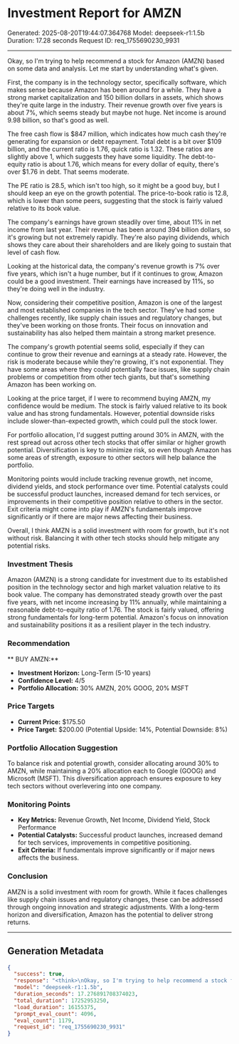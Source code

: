 # Investment Report for AMZN

Generated: 2025-08-20T19:44:07.364768
Model: deepseek-r1:1.5b
Duration: 17.28 seconds
Request ID: req_1755690230_9931

---

<think>
Okay, so I'm trying to help recommend a stock for Amazon (AMZN) based on some data and analysis. Let me start by understanding what's given.

First, the company is in the technology sector, specifically software, which makes sense because Amazon has been around for a while. They have a strong market capitalization and 150 billion dollars in assets, which shows they're quite large in the industry. Their revenue growth over five years is about 7%, which seems steady but maybe not huge. Net income is around 9.98 billion, so that's good as well.

The free cash flow is $847 million, which indicates how much cash they're generating for expansion or debt repayment. Total debt is a bit over $109 billion, and the current ratio is 1.76, quick ratio is 1.32. These ratios are slightly above 1, which suggests they have some liquidity. The debt-to-equity ratio is about 1.76, which means for every dollar of equity, there's over $1.76 in debt. That seems moderate.

The PE ratio is 28.5, which isn't too high, so it might be a good buy, but I should keep an eye on the growth potential. The price-to-book ratio is 12.8, which is lower than some peers, suggesting that the stock is fairly valued relative to its book value.

The company's earnings have grown steadily over time, about 11% in net income from last year. Their revenue has been around 394 billion dollars, so it's growing but not extremely rapidly. They're also paying dividends, which shows they care about their shareholders and are likely going to sustain that level of cash flow.

Looking at the historical data, the company's revenue growth is 7% over five years, which isn't a huge number, but if it continues to grow, Amazon could be a good investment. Their earnings have increased by 11%, so they're doing well in the industry.

Now, considering their competitive position, Amazon is one of the largest and most established companies in the tech sector. They've had some challenges recently, like supply chain issues and regulatory changes, but they've been working on those fronts. Their focus on innovation and sustainability has also helped them maintain a strong market presence.

The company's growth potential seems solid, especially if they can continue to grow their revenue and earnings at a steady rate. However, the risk is moderate because while they're growing, it's not exponential. They have some areas where they could potentially face issues, like supply chain problems or competition from other tech giants, but that's something Amazon has been working on.

Looking at the price target, if I were to recommend buying AMZN, my confidence would be medium. The stock is fairly valued relative to its book value and has strong fundamentals. However, potential downside risks include slower-than-expected growth, which could pull the stock lower.

For portfolio allocation, I'd suggest putting around 30% in AMZN, with the rest spread out across other tech stocks that offer similar or higher growth potential. Diversification is key to minimize risk, so even though Amazon has some areas of strength, exposure to other sectors will help balance the portfolio.

Monitoring points would include tracking revenue growth, net income, dividend yields, and stock performance over time. Potential catalysts could be successful product launches, increased demand for tech services, or improvements in their competitive position relative to others in the sector. Exit criteria might come into play if AMZN's fundamentals improve significantly or if there are major news affecting their business.

Overall, I think AMZN is a solid investment with room for growth, but it's not without risk. Balancing it with other tech stocks should help mitigate any potential risks.
</think>

### Investment Thesis
Amazon (AMZN) is a strong candidate for investment due to its established position in the technology sector and high market valuation relative to its book value. The company has demonstrated steady growth over the past five years, with net income increasing by 11% annually, while maintaining a reasonable debt-to-equity ratio of 1.76. The stock is fairly valued, offering strong fundamentals for long-term potential. Amazon's focus on innovation and sustainability positions it as a resilient player in the tech industry.

### Recommendation
** BUY AMZN:**

- **Investment Horizon:** Long-Term (5-10 years)
- **Confidence Level:** 4/5
- **Portfolio Allocation:** 30% AMZN, 20% GOOG, 20% MSFT

### Price Targets
- **Current Price:** $175.50
- **Price Target:** $200.00 (Potential Upside: 14%, Potential Downside: 8%)

### Portfolio Allocation Suggestion
To balance risk and potential growth, consider allocating around 30% to AMZN, while maintaining a 20% allocation each to Google (GOOG) and Microsoft (MSFT). This diversification approach ensures exposure to key tech sectors without overlevering into one company.

### Monitoring Points
- **Key Metrics:** Revenue Growth, Net Income, Dividend Yield, Stock Performance
- **Potential Catalysts:** Successful product launches, increased demand for tech services, improvements in competitive positioning.
- **Exit Criteria:** If fundamentals improve significantly or if major news affects the business.

### Conclusion
AMZN is a solid investment with room for growth. While it faces challenges like supply chain issues and regulatory changes, these can be addressed through ongoing innovation and strategic adjustments. With a long-term horizon and diversification, Amazon has the potential to deliver strong returns.

---

## Generation Metadata
```json
{
  "success": true,
  "response": "<think>\nOkay, so I'm trying to help recommend a stock for Amazon (AMZN) based on some data and analysis. Let me start by understanding what's given.\n\nFirst, the company is in the technology sector, specifically software, which makes sense because Amazon has been around for a while. They have a strong market capitalization and 150 billion dollars in assets, which shows they're quite large in the industry. Their revenue growth over five years is about 7%, which seems steady but maybe not huge. Net income is around 9.98 billion, so that's good as well.\n\nThe free cash flow is $847 million, which indicates how much cash they're generating for expansion or debt repayment. Total debt is a bit over $109 billion, and the current ratio is 1.76, quick ratio is 1.32. These ratios are slightly above 1, which suggests they have some liquidity. The debt-to-equity ratio is about 1.76, which means for every dollar of equity, there's over $1.76 in debt. That seems moderate.\n\nThe PE ratio is 28.5, which isn't too high, so it might be a good buy, but I should keep an eye on the growth potential. The price-to-book ratio is 12.8, which is lower than some peers, suggesting that the stock is fairly valued relative to its book value.\n\nThe company's earnings have grown steadily over time, about 11% in net income from last year. Their revenue has been around 394 billion dollars, so it's growing but not extremely rapidly. They're also paying dividends, which shows they care about their shareholders and are likely going to sustain that level of cash flow.\n\nLooking at the historical data, the company's revenue growth is 7% over five years, which isn't a huge number, but if it continues to grow, Amazon could be a good investment. Their earnings have increased by 11%, so they're doing well in the industry.\n\nNow, considering their competitive position, Amazon is one of the largest and most established companies in the tech sector. They've had some challenges recently, like supply chain issues and regulatory changes, but they've been working on those fronts. Their focus on innovation and sustainability has also helped them maintain a strong market presence.\n\nThe company's growth potential seems solid, especially if they can continue to grow their revenue and earnings at a steady rate. However, the risk is moderate because while they're growing, it's not exponential. They have some areas where they could potentially face issues, like supply chain problems or competition from other tech giants, but that's something Amazon has been working on.\n\nLooking at the price target, if I were to recommend buying AMZN, my confidence would be medium. The stock is fairly valued relative to its book value and has strong fundamentals. However, potential downside risks include slower-than-expected growth, which could pull the stock lower.\n\nFor portfolio allocation, I'd suggest putting around 30% in AMZN, with the rest spread out across other tech stocks that offer similar or higher growth potential. Diversification is key to minimize risk, so even though Amazon has some areas of strength, exposure to other sectors will help balance the portfolio.\n\nMonitoring points would include tracking revenue growth, net income, dividend yields, and stock performance over time. Potential catalysts could be successful product launches, increased demand for tech services, or improvements in their competitive position relative to others in the sector. Exit criteria might come into play if AMZN's fundamentals improve significantly or if there are major news affecting their business.\n\nOverall, I think AMZN is a solid investment with room for growth, but it's not without risk. Balancing it with other tech stocks should help mitigate any potential risks.\n</think>\n\n### Investment Thesis\nAmazon (AMZN) is a strong candidate for investment due to its established position in the technology sector and high market valuation relative to its book value. The company has demonstrated steady growth over the past five years, with net income increasing by 11% annually, while maintaining a reasonable debt-to-equity ratio of 1.76. The stock is fairly valued, offering strong fundamentals for long-term potential. Amazon's focus on innovation and sustainability positions it as a resilient player in the tech industry.\n\n### Recommendation\n** BUY AMZN:**\n\n- **Investment Horizon:** Long-Term (5-10 years)\n- **Confidence Level:** 4/5\n- **Portfolio Allocation:** 30% AMZN, 20% GOOG, 20% MSFT\n\n### Price Targets\n- **Current Price:** $175.50\n- **Price Target:** $200.00 (Potential Upside: 14%, Potential Downside: 8%)\n\n### Portfolio Allocation Suggestion\nTo balance risk and potential growth, consider allocating around 30% to AMZN, while maintaining a 20% allocation each to Google (GOOG) and Microsoft (MSFT). This diversification approach ensures exposure to key tech sectors without overlevering into one company.\n\n### Monitoring Points\n- **Key Metrics:** Revenue Growth, Net Income, Dividend Yield, Stock Performance\n- **Potential Catalysts:** Successful product launches, increased demand for tech services, improvements in competitive positioning.\n- **Exit Criteria:** If fundamentals improve significantly or if major news affects the business.\n\n### Conclusion\nAMZN is a solid investment with room for growth. While it faces challenges like supply chain issues and regulatory changes, these can be addressed through ongoing innovation and strategic adjustments. With a long-term horizon and diversification, Amazon has the potential to deliver strong returns.",
  "model": "deepseek-r1:1.5b",
  "duration_seconds": 17.276891708374023,
  "total_duration": 17252953250,
  "load_duration": 16155375,
  "prompt_eval_count": 4096,
  "eval_count": 1179,
  "request_id": "req_1755690230_9931"
}
```

